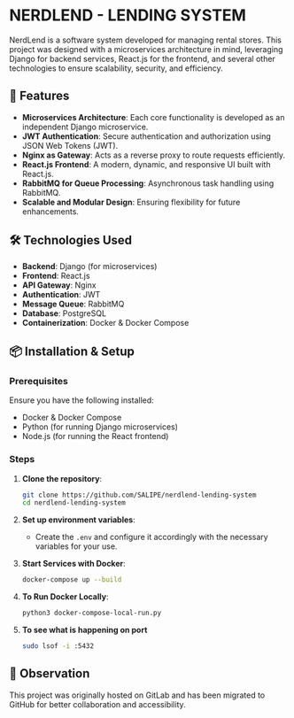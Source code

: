 # NERDLEND - LENDING SYSTEM

NerdLend is a software system developed for managing rental stores. This project was designed with a microservices architecture in mind, leveraging Django for backend services, React.js for the frontend, and several other technologies to ensure scalability, security, and efficiency.

## 🚀 Features

- **Microservices Architecture**: Each core functionality is developed as an independent Django microservice.
- **JWT Authentication**: Secure authentication and authorization using JSON Web Tokens (JWT).
- **Nginx as Gateway**: Acts as a reverse proxy to route requests efficiently.
- **React.js Frontend**: A modern, dynamic, and responsive UI built with React.js.
- **RabbitMQ for Queue Processing**: Asynchronous task handling using RabbitMQ.
- **Scalable and Modular Design**: Ensuring flexibility for future enhancements.

## 🛠️ Technologies Used

- **Backend**: Django (for microservices)
- **Frontend**: React.js
- **API Gateway**: Nginx
- **Authentication**: JWT
- **Message Queue**: RabbitMQ
- **Database**: PostgreSQL
- **Containerization**: Docker & Docker Compose

## 📦 Installation & Setup

### Prerequisites

Ensure you have the following installed:

- Docker & Docker Compose
- Python (for running Django microservices)
- Node.js (for running the React frontend)

### Steps

1. **Clone the repository**:

   ```sh
   git clone https://github.com/SALIPE/nerdlend-lending-system
   cd nerdlend-lending-system
   ```

2. **Set up environment variables**:

   - Create the `.env` and configure it accordingly with the necessary variables for your use.

3. **Start Services with Docker**:

   ```sh
   docker-compose up --build
   ```

4. **To Run Docker Locally**:

    ```sh
    python3 docker-compose-local-run.py
    ```

5. **To see what is happening on port**
    ```sh
    sudo lsof -i :5432
    ```

## 📝 Observation
This project was originally hosted on GitLab and has been migrated to GitHub for better collaboration and accessibility.




